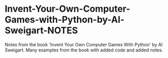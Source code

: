 # Invent-Your-Own-Computer-Games-with-Python-by-Al-Sweigart-NOTES
Notes from the book 'Invent Your Own Computer Games With Python' by Al Sweigart. Many examples from the book with added code and added notes.
